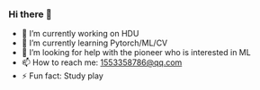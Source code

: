 ### Hi there 👋
- 🔭 I’m currently working on HDU 
- 🌱 I’m currently learning Pytorch/ML/CV
- 🤔 I’m looking for help with the pioneer who is interested in ML
- 📫 How to reach me: 1553358786@qq.com
- ⚡ Fun fact: Study play
<!--
**Slezge/Slezge** is a ✨ _special_ ✨ repository because its `README.md` (this file) appears on your GitHub profile.

Here are some ideas to get you started:

- 🔭 I’m currently working on HDU ...
- 🌱 I’m currently learning pytorch/mlarning...
- 👯 I’m looking to collaborate on ...
- 🤔 I’m looking for help with ...
- 💬 Ask me about ...
- 📫 How to reach me: ...
- 😄 Pronouns: ...
- ⚡ Fun fact: ...
-->
